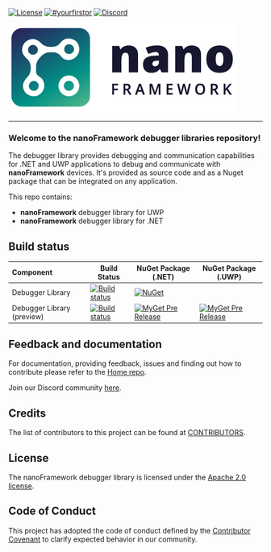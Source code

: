 [![License](https://img.shields.io/badge/License-Apache%202.0-blue.svg)](https://github.com/nanoframework/Home/blob/master/LICENSE) [![#yourfirstpr](https://img.shields.io/badge/first--timers--only-friendly-blue.svg)](https://github.com/nanoframework/Home/blob/master/CONTRIBUTING.md) [![Discord](https://img.shields.io/discord/478725473862549535.svg)](https://discord.gg/gCyBu8T)


![nanoFramework logo](https://github.com/nanoframework/Home/blob/master/resources/logo/nanoFramework-repo-logo.png)

-----

### Welcome to the **nanoFramework** debugger libraries repository!

The debugger library provides debugging and communication capabilities for .NET and UWP applications to debug and communicate with **nanoFramework** devices.
It's provided as source code and as a Nuget package that can be integrated on any application.

This repo contains:

- **nanoFramework** debugger library for UWP
- **nanoFramework** debugger library for .NET

## Build status

| Component | Build Status | NuGet Package (.NET) | NuGet Package (.UWP) |
|:-|---|---|---|
| Debugger Library | [![Build status](https://ci.appveyor.com/api/projects/status/ut8h2hjxe1fvusnj/branch/develop?svg=true)](https://ci.appveyor.com/project/nfbot/nf-debugger/branch/develop) | [![NuGet](https://img.shields.io/nuget/vpre/nanoFramework.Tools.Debugger.Net.svg)](https://www.nuget.org/packages/nanoFramework.Tools.Debugger.Net/) | | [![NuGet](https://img.shields.io/nuget/vpre/nanoFramework.Tools.Debugger.UWP.svg)](https://www.nuget.org/packages/nanoFramework.Tools.Debugger.UWP/)  |
| Debugger Library (preview) | [![Build status](https://ci.appveyor.com/api/projects/status/ut8h2hjxe1fvusnj/branch/develop?svg=true)](https://ci.appveyor.com/project/nfbot/nf-debugger/branch/develop) | [![MyGet Pre Release](https://img.shields.io/myget/nanoframework-dev/vpre/nanoFramework.Tools.Debugger.Net.svg)](https://www.myget.org/feed/nanoframework-dev/package/nuget/nanoFramework.Tools.Debugger.Net) | [![MyGet Pre Release](https://img.shields.io/myget/nanoframework-dev/vpre/nanoFramework.Tools.Debugger.UWP.svg)](https://www.myget.org/feed/nanoframework-dev/package/nuget/nanoFramework.Tools.Debugger.UWP) |

## Feedback and documentation

For documentation, providing feedback, issues and finding out how to contribute please refer to the [Home repo](https://github.com/nanoframework/Home).

Join our Discord community [here](https://discord.gg/gCyBu8T).


## Credits

The list of contributors to this project can be found at [CONTRIBUTORS](https://github.com/nanoframework/Home/blob/master/CONTRIBUTORS.md).


## License

The nanoFramework debugger library is licensed under the [Apache 2.0 license](http://www.apache.org/licenses/LICENSE-2.0).


## Code of Conduct
This project has adopted the code of conduct defined by the [Contributor Covenant](http://contributor-covenant.org/)
to clarify expected behavior in our community.
